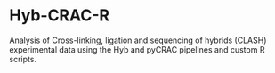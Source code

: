 # Hyb-CRAC-R
Analysis of Cross-linking, ligation and sequencing of hybrids (CLASH) experimental data using the Hyb and pyCRAC pipelines and custom R scripts.
